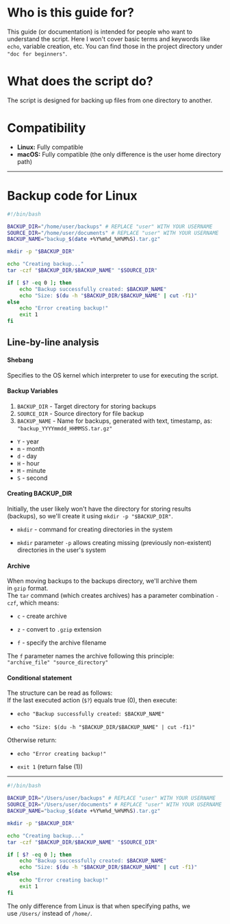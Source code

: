 # Who is this guide for?

This guide (or documentation) is intended for people who want to understand the script. Here I won't cover basic terms and keywords like `echo`, variable creation, etc. You can find those in the project directory under `"doc for beginners"`.

# What does the script do?

The script is designed for backing up files from one directory to another.

# Compatibility

- **Linux:** Fully compatible
- **macOS:** Fully compatible (the only difference is the user home directory path)

*********

# Backup code for Linux

```bash
#!/bin/bash

BACKUP_DIR="/home/user/backups" # REPLACE "user" WITH YOUR USERNAME
SOURCE_DIR="/home/user/documents" # REPLACE "user" WITH YOUR USERNAME
BACKUP_NAME="backup_$(date +%Y%m%d_%H%M%S).tar.gz"

mkdir -p "$BACKUP_DIR"

echo "Creating backup..."
tar -czf "$BACKUP_DIR/$BACKUP_NAME" "$SOURCE_DIR"

if [ $? -eq 0 ]; then
    echo "Backup successfully created: $BACKUP_NAME"
    echo "Size: $(du -h "$BACKUP_DIR/$BACKUP_NAME" | cut -f1)"
else
    echo "Error creating backup!"
    exit 1
fi
```

## Line-by-line analysis

#### Shebang

Specifies to the OS kernel which interpreter to use for executing the script.

#### Backup Variables

1. `BACKUP_DIR` - Target directory for storing backups
2. `SOURCE_DIR` - Source directory for file backup
3. `BACKUP_NAME` - Name for backups, generated with text, timestamp, as:  
`"backup_YYYYmmdd_HHMMSS.tar.gz"`

- `Y` - year
- `m` - month
- `d` - day
- `H` - hour
- `M` - minute
- `S` - second
#### Creating BACKUP_DIR

Initially, the user likely won't have the directory for storing results (backups), so we'll create it using `mkdir -p "$BACKUP_DIR"`.

- `mkdir` - command for creating directories in the system
    
- `mkdir` parameter `-p` allows creating missing (previously non-existent) directories in the user's system
#### Archive

When moving backups to the backups directory, we'll archive them in `gzip` format.  
The `tar` command (which creates archives) has a parameter combination `-czf`, which means:

- `c` - create archive
    
- `z` - convert to `.gzip` extension
    
- `f` - specify the archive filename
    

The `f` parameter names the archive following this principle:  
`"archive_file" "source_directory"`
#### Conditional statement

The structure can be read as follows:  
If the last executed action (`$?`) equals true (0), then execute:

- `echo "Backup successfully created: $BACKUP_NAME"`
    
- `echo "Size: $(du -h "$BACKUP_DIR/$BACKUP_NAME" | cut -f1)"`
    

Otherwise return:

- `echo "Error creating backup!"`
    
- `exit 1` (return false (1))

********

```bash
#!/bin/bash

BACKUP_DIR="/Users/user/backups" # REPLACE "user" WITH YOUR USERNAME
SOURCE_DIR="/Users/user/documents" # REPLACE "user" WITH YOUR USERNAME
BACKUP_NAME="backup_$(date +%Y%m%d_%H%M%S).tar.gz"

mkdir -p "$BACKUP_DIR"

echo "Creating backup..."
tar -czf "$BACKUP_DIR/$BACKUP_NAME" "$SOURCE_DIR"

if [ $? -eq 0 ]; then
    echo "Backup successfully created: $BACKUP_NAME"
    echo "Size: $(du -h "$BACKUP_DIR/$BACKUP_NAME" | cut -f1)"
else
    echo "Error creating backup!"
    exit 1
fi
```

The only difference from Linux is that when specifying paths, we use `/Users/` instead of `/home/`.
